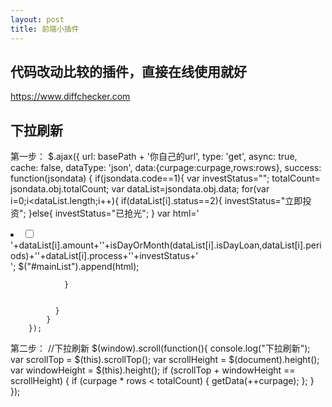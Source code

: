 ```yaml
---
layout: post
title: 前端小插件
---
```


## 代码改动比较的插件，直接在线使用就好
https://www.diffchecker.com
## 下拉刷新
第一步：
$.ajax({
            url: basePath + '你自己的url',
            type: 'get',
            async: true,
            cache: false,
            dataType: 'json',
            data:{curpage:curpage,rows:rows},
            success: function(jsondata) {
                if(jsondata.code==1){
                var investStatus="";
                totalCount= jsondata.obj.totalCount;
                var dataList=jsondata.obj.data;
                for(var i=0;i<dataList.length;i++){
                    if(dataList[i].status==2){
                        investStatus="立即投资";
                    }else{
                        investStatus="已抢光";
                    }
                    var html='<li data-id="'+dataList[i].id+'" data-status="'+dataList[i].status+'"><span><input name="'+dataList[i].id+'" type="checkbox" data-status="'+dataList[i].status+'"/></span><span>'+dataList[i].amount+'</span><span>'+isDayOrMonth(dataList[i].isDayLoan,dataList[i].periods)+'</span><span>'+dataList[i].process+'</span><span>'+investStatus+'</span></li>';
                    $("#mainList").append(html);

                }


              }
            }
        });
第二步：
//下拉刷新
    $(window).scroll(function(){
        console.log("下拉刷新");
        var scrollTop = $(this).scrollTop();
        var scrollHeight = $(document).height();
        var windowHeight = $(this).height();
        if (scrollTop + windowHeight == scrollHeight) {
            if (curpage * rows < totalCount) {
                getData(++curpage);
            };
        }
    });